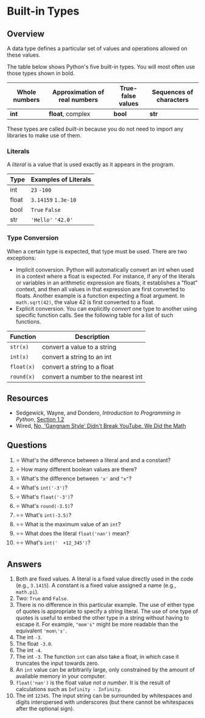 # Built-in Types
## Overview
A data type defines a particular set of values and operations allowed on these values.

The table below shows Python's five built-in types. You will most often use those types shown in bold.

Whole numbers | Approximation of real numbers | True-false values | Sequences of characters
-|-|-|-
**int** | **float**, complex | **bool** | **str**

These types are called *built-in* because you do not need to import any libraries to make use of them.

### Literals
A *literal* is a value that is used exactly as it appears in the program.

Type | Examples of Literals
-|-
int | `23` `-100`
float | `3.14159` `1.3e-10`
bool | `True` `False`
str | `'Hello'` `'42.0'`

### Type Conversion
When a certain type is expected, that type must be used. There are two exceptions:
- Implicit conversion. Python will automatically convert an int when used in a context where a float is expected. For instance, if any of the literals or variables in an arithmetic expression are floats, it establishes a "float" context, and then all values in that expression are first converted to floats. Another example is a function expecting a float argument. In `math.sqrt(42)`, the value 42 is first converted to a float.
- Explicit conversion. You can explicitly *convert* one type to another using specific function calls. See the following table for a list of such functions.

Function | Description
-|-
`str(x)` | convert a value to a string
`int(x)` | convert a string to an int
`float(x)` | convert a string to a float
`round(x)` | convert a number to the nearest int

## Resources
- Sedgewick, Wayne, and Dondero, *Introduction to Programming in Python*, [Section 1.2](https://introcs.cs.princeton.edu/python/12types/)
- Wired, [No, 'Gangnam Style' Didn't Break YouTube. We Did the Math](https://www.wired.com/2014/12/gangnam-style-youtube-math/)

## Questions
1. :star: What's the difference between a literal and and a constant?
1. :star: How many different boolean values are there?
1. :star: What's the difference between `'x'` and `"x"`?
1. :star: What's `int('-3')`?
1. :star: What's `float('-3')`?
1. :star: What's `round(-3.5)`?
1. :star::star: What's `int(-3.5)`?
1. :star::star: What is the maximum value of an `int`?
1. :star::star: What does the literal `float('nan')` mean?
1. :star::star: What's `int('  +12_345')`?

## Answers
1. Both are fixed values. A literal is a fixed value directly used in the code (e.g., `3.1415`). A constant is a fixed value assigned a name (e.g., `math.pi`).
1. Two: `True` and `False`.
1. There is no difference in this particular example. The use of either type of quotes is appropriate to specify a string literal. The use of one type of quotes is useful to embed the other type in a string without having to escape it. For example, `"mom's"` might be more readable than the equivalent `'mom\'s'`.
1. The int `-3`.
1. The float `-3.0`.
1. The int `-4`.
1. The int `-3`. The function `int` can also take a float, in which case it truncates the input towards zero.
1. An `int` value can be arbitrarily large, only constrained by the amount of available memory in your computer.
1. `float('nan')` is the float value *not a number*. It is the result of calculations such as `Infinity - Infinity`.
1. The int `12345`. The input string can be surrounded by whitespaces and digits interspersed with underscores (but there cannot be whitespaces after the optional sign).
